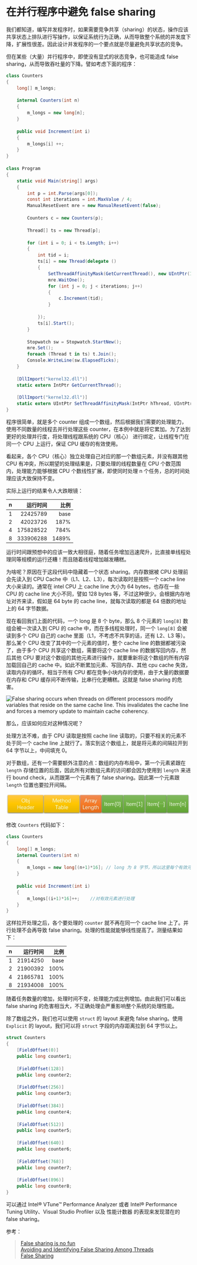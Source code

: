 # 在并行程序中避免 false sharing

我们都知道，编写并发程序时，如果需要竞争共享（sharing）的状态，操作应该共享状态上排队进行写操作，以保证系统行为正确，从而导致整个系统的并发度下降，扩展性很差。因此设计并发程序的一个要点就是尽量避免共享状态的竞争。

但在某些（大量）并行程序中，即使没有显式的状态竞争，也可能造成 false sharing，从而导致吞吐量的下降。譬如考虑下面的程序：

```cs
class Counters
{
    long[] m_longs;
    
    internal Counters(int n)
    {
        m_longs = new long[n];
    }

    public void Increment(int i)
    {
        m_longs[i] ++;
    }
}

class Program
{
    static void Main(string[] args)
    {
        int p = int.Parse(args[0]);
        const int iterations = int.MaxValue / 4;
        ManualResetEvent mre = new ManualResetEvent(false);

        Counters c = new Counters(p);

        Thread[] ts = new Thread[p];

        for (int i = 0; i < ts.Length; i++)
        {
            int tid = i;
            ts[i] = new Thread(delegate ()
            {
                SetThreadAffinityMask(GetCurrentThread(), new UIntPtr(1u << tid));
                mre.WaitOne();
                for (int j = 0; j < iterations; j++)
                {
                    c.Increment(tid);
                }

            });
            ts[i].Start();
        }

        Stopwatch sw = Stopwatch.StartNew();
        mre.Set();
        foreach (Thread t in ts) t.Join();
        Console.WriteLine(sw.ElapsedTicks);
    }

    [DllImport("kernel32.dll")]
    static extern IntPtr GetCurrentThread();

    [DllImport("kernel32.dll")]
    static extern UIntPtr SetThreadAffinityMask(IntPtr hThread, UIntPtr dwThreadAffinityMask);
}
```

程序很简单，就是多个 counter 组成一个数组，然后根据我们需要的处理能力，使用不同数量的线程去并行处理这些 counter，在本例中就是将它累加。为了达到更好的处理并行度，将处理线程跟系统的 CPU（核心） 进行绑定，让线程专门在同一个 CPU 上运行，保证 CPU 缓存的有效使用。

看起来，各个 CPU（核心）独立处理自己对应的那一个数组元素，并没有跟其他 CPU 有冲突，所以期望的处理结果是，只要处理的线程数量在 CPU 个数范围内，处理能力能够根据 CPU 个数线性扩展，即使同时处理 n 个任务，总的时间处理应该大致保持不变。

实际上运行的结果令人大跌眼镜：

|n|运行时间|比例|
|--|---:|---:|
|1|22425789|base|
|2|42023726|187%|
|4|175828522|784%|
|8|333906288|1489%|

运行时间跟预想中的应该一致大相径庭，随着任务增加迅速爬升，比直接单线程处理同等规模的运行还糟！而且随着线程增加越发糟糕。

为啥呢？原因在于这段代码中隐藏着一个状态 sharing。内存数据被 CPU 处理前会先读入到 CPU Cache 中（L1、L2、L3），每次读取时是按照一个 cache line 大小来读的。通常在 intel CPU 上 cache line 大小为 64 bytes，也存在一些 CPU 的 cache line 大小不同，譬如 128 bytes 等，不过这种很少。会根据内存地址对齐来读，假如是 64 byte 的 cache line，就每次读取的都是 64 倍数的地址上的 64 字节数据。

现在看回我们上面的代码，一个 long 是 8 个 byte，那么 8 个元素的 `long[8]` 数组会被一次读入到 CPU 的 cache 中，而在多线程处理时，同一个 `long[8]` 会被读到多个 CPU 自己的 cache 里面（L1，不考虑不共享的话，还有 L2、L3 等）。那么某个 CPU 改变了其中的一个元素的值时，整个 cache line 的数据都被污染了，由于多个 CPU 共享这个数组，需要将这个 cache line 的数据写回内存，然后其他 CPU 要对这个数组的其他元素进行操作，就要重新将这个数组的所有内容加载回自己的 cache 中。如此不断累加元素、写回内存、其他 cpu cache 失效，读取内存的循环。相当于所有 CPU 都在竞争小块内存的使用，由于大量的数据要在内存和 CPU 缓存间不断传输，比串行化更糟糕。这就是 false sharing 的危害。

![False sharing occurs when threads on different processors modify variables that reside on the same cache line. This invalidates the cache line and forces a memory update to maintain cache coherency.](https://software.intel.com/sites/default/files/m/d/4/1/d/8/5-4-figure-1.gif)

那么，应该如何应对这种情况呢？

处理方法不难，由于 CPU 读取是按照 cache line 读取的，只要不相关的元素不处于同一个 cache line 上就行了。落实到这个数组上，就是将元素的间隔拉开到 64 字节以上，中间填充 0。

对于数组，还有一个需要额外注意的点：数组的内存布局中，第一个元素紧跟在 `length` 存储位置的后面，因此所有对数组元素的访问都会因为使用到 `length` 来进行 bound check，从而跟第一个元素有了 false sharing。因此第一个元素跟 `length` 位置也要拉开间隔。

![数组内存布局](../Content/array_layout.jpg)

修改 `Counters` 代码如下：

```cs
class Counters
{
    long[] m_longs;
    internal Counters(int n)
    {
        m_longs = new long[(n+1)*16]; // long 为 8 字节，所以这里每个有效元素的距离拉开到 8 * 16 = 128 个字节
    }

    public void Increment(int i)
    {
        m_longs[(i+1)*16]++;    //对有效元素进行处理
    }
}
```

这样拉开处理之后，各个要处理的 `counter` 就不再在同一个 cache line 上了。并行处理不会再导致 false sharing。处理的性能就能够线性提高了。测量结果如下：

|n|运行时间|比例|
|--|---:|---:|
|1|21914250|base|
|2|21900392|100%|
|4|21865781|100%|
|8|21934008|100%|

随着任务数量的增加，处理时间不变，处理能力成比例增加。由此我们可以看出 false sharing 的危害相当大，不正确处理会严重影响整个系统的处理性能。

除了数组之外，我们也可以使用 `struct` 的 layout 来避免 false sharing。使用 `Explicit` 的 layout，我们可以将 `struct` 字段的内存距离拉到 64 字节以上。

```cs
struct Counters
{
    [FieldOffset(0)]
    public long counter1;

    [FieldOffset(128)]
    public long counter2;

    [FieldOffset(256)]
    public long counter3;

    [FieldOffset(384)]
    public long counter4;

    [FieldOffset(512)]
    public long counter5;

    [FieldOffset(640)]
    public long counter6;

    [FieldOffset(768)]
    public long counter7;

    [FieldOffset(896)]
    public long counter8;
}
```

可以通过  Intel® VTune™ Performance Analyzer 或者 Intel® Performance Tuning Utility、Visual Studio Profiler 以及 性能计数器 的表现来发现潜在的 false sharing。

参考： 
> [False sharing is no fun](http://joeduffyblog.com/2009/10/19/false-sharing-is-no-fun/)  
> [Avoiding and Identifying False Sharing Among Threads](https://software.intel.com/en-us/articles/avoiding-and-identifying-false-sharing-among-threads)  
> [False Sharing](https://msdn.microsoft.com/magazine/cc872851.aspx)